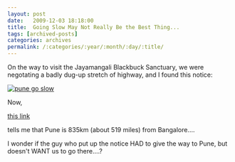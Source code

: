 ```yaml
---
layout: post
date:	2009-12-03 18:18:00
title:  Going Slow May Not Really Be the Best Thing...
tags: [archived-posts]
categories: archives
permalink: /:categories/:year/:month/:day/:title/
---
```

On the way to visit the Jayamangali Blackbuck Sanctuary, we were negotating a badly dug-up stretch of highway, and I found this notice:


<a href="http://s967.photobucket.com/albums/ae160/pedoral/?action=view&current=IMG_8401.jpg" target="_blank"><img src="http://i967.photobucket.com/albums/ae160/pedoral/IMG_8401.jpg" border="0" alt="pune go slow"></a>


Now, 


<a href="http://www.mapsofindia.com/distances/bangalore.html"> this link </a>

tells me that Pune is 835km (about 519 miles) from Bangalore....

I wonder if the guy who put up the notice HAD to give the way to Pune, but doesn't WANT us to go there....?
